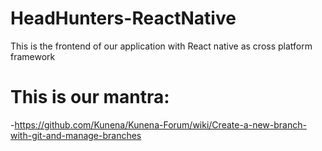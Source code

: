 # HeadHunters-ReactNative
This is the frontend of our application with React native as cross platform framework

# This is our mantra:
-https://github.com/Kunena/Kunena-Forum/wiki/Create-a-new-branch-with-git-and-manage-branches
